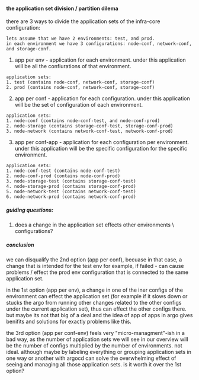 #### the application set division / partition dilema
there are 3 ways to divide the application sets of the infra-core configuration:
```
lets assume that we have 2 environments: test, and prod.
in each environment we have 3 configurations: node-conf, network-conf, and storage-conf.
```
1. app per env - application for each environment. under this application will be all the confiurations of that environment.
```
application sets:
1. test (contains node-conf, network-conf, storage-conf)
2. prod (contains node-conf, network-conf, storage-conf)
```
2. app per conf - application for each configuration. under this application will be the set of configuration of each environment.
```
application sets:
1. node-conf (contains node-conf-test, and node-conf-prod)
2. node-storage (contains storage-conf-test, storage-conf-prod)
3. node-network (contains network-conf-test, network-conf-prod)
```
3. app per conf-app - application for each configuration per environment. under this application will be the specific configuration for the specific environment.
```
application sets:
1. node-conf-test (contains node-conf-test)
2. node-conf-prod (contains node-conf-prod)
3. node-storage-test (contains storage-conf-test)
4. node-storage-prod (contains storage-conf-prod)
5. node-network-test (contains network-conf-test)
6. node-network-prod (contains network-conf-prod)
```

##### guiding questions:
1. does a change in the application set effects other environments \ configurations?

##### conclusion
we can disqualify the 2nd option (app per conf), becuase in that case, a change that is intended for the test env for example, if failed - can cause problems / effect the prod env configuration that is connected to the same application set.

in the 1st option (app per env), a change in one of the iner configs of the environment can effect the application set (for example if it slows down or stucks the argo from running other changes related to the other configs under the current application set), thus can effect the other configs there. but maybe its not that big of a deal and the idea of app of apps in argo gives benifits and solutions for exactly problems like this.

the 3rd option (app per conf-env) feels very "micro-managment"-ish in a bad way, as the number of application sets we will see in our overview will be the number of configs multiplied by the number of environments. not ideal. although maybe by labeling everything or grouping application sets in one way or another with argocd can solve the overwhelming effect of seeing and managing all those application sets. 
is it worth it over the 1st option? 